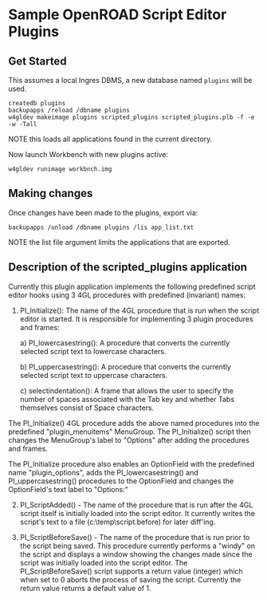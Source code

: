 # Sample OpenROAD Script Editor Plugins

## Get Started

This assumes a local Ingres DBMS, a new database named `plugins` will be used.

    createdb plugins
    backupapps /reload /dbname plugins
    w4gldev makeimage plugins scripted_plugins scripted_plugins.plb -f -e -w -Tall

NOTE this loads all applications found in the current directory.

Now launch Workbench with new plugins active:

    w4gldev runimage workbnch.img

## Making changes

Once changes have been made to the plugins, export via:

    backupapps /unload /dbname plugins /lis app_list.txt

NOTE the list file argument limits the applications that are exported.

## Description of the scripted_plugins application

Currently this plugin application implements the following predefined script editor hooks using
3 4GL procedures with predefined (invariant) names:

1) 	PI_Initialize():
The name of the 4GL procedure that is run when the script editor is started.  It is responsible
for implementing 3 plugin procedures and frames:

	a)  PI_lowercasestring():
	    A procedure that converts the currently selected script text to lowercase characters.
	    
	b)  PI_uppercasestring():
	    A procedure that converts the currently selected script text to uppercase characters.
	    
	c)  selectindentation():
	    A frame that allows the user to specify the number of spaces associated with the
	    Tab key and whether Tabs themselves consist of Space characters.

The PI_Initialize() 4GL procedure adds the above named procedures into the predefined "plugin_menuitems"
MenuGroup. The PI_Initialize() script then changes the MenuGroup's label to "Options" after adding the
procedures and frames.

The PI_Initialize procedure also enables an OptionField with the predefined name "plugin_options", adds the
PI_lowercasestring() and PI_uppercasestring() procedures to the OptionField and changes the OptionField's
text label to "Options:"

2)	PI_ScriptAdded() -
The name of the procedure that is run after the 4GL script itself is initially loaded into the script
editor. It currently writes the script's text to a file (c:\temp\script.before) for later diff'ing.

3)	PI_ScriptBeforeSave() -
The name of the procedure that is run prior to the script being saved.  This procedure currently performs
a "windy" on the script and displays a window showing the changes made since the script was initially
loaded into the script editor.  The PI_ScriptBeforeSave() script supports a return value (integer) which
when set to 0 aborts the process of saving the script.  Currently the return value returns a default value of 1.
